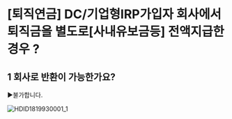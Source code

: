 # [퇴직연금] DC/기업형IRP가입자 회사에서 퇴직금을 별도로[사내유보금등] 전액지급한경우 ?
## 1 회사로 반환이 가능한가요?
▶불가합니다.

![HDID1819930001_1](HDID1819930001_1.jpg)

